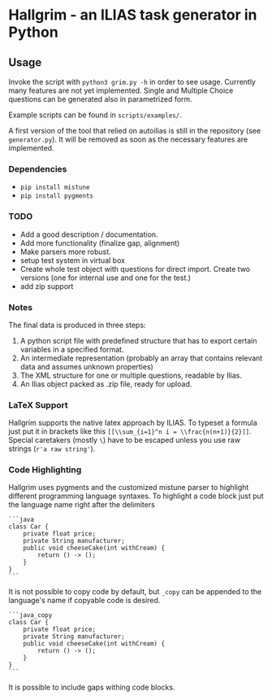 # Hallgrim - an ILIAS task generator in Python

## Usage

Invoke the script with `python3 grim.py -h` in order to see usage. Currently
many features are not yet implemented. Single and Multiple Choice questions
can be generated also in parametrized form.

Example scripts can be found in `scripts/examples/`.

A first version of the tool that relied on autoilias is still in the repository
(see `generator.py`). It will be removed as soon as the necessary features are
implemented.

### Dependencies

- `pip install mistune`
- `pip install pygments`

### TODO

* Add a good description / documentation.
* Add more functionality (finalize gap, alignment)
* Make parsers more robust.
* setup test system in virtual box
* Create whole test object with questions for direct import. Create two
versions (one for internal use and one for the test.)
* add zip support

### Notes

The final data is produced in three steps:

1. A python script file with predefined structure that has to export certain
variables in a specified format.
2. An intermediate representation (probably an array that contains relevant
data and assumes unknown properties)
3. The XML structure for one or multiple questions, readable by Ilias.
4. An Ilias object packed as .zip file, ready for upload.

### LaTeX Support

Hallgrim supports the native latex approach by ILIAS. To typeset a formula just
put it in brackets like this `[[\\sum_{i=1}^n i = \\frac{n(n+1)}{2}]]`. Special
caretakers (mostly `\`) have to be escaped unless you use raw strings (`r'a raw string'`).

### Code Highlighting

Hallgrim uses pygments and the customized mistune parser to highlight different
programming language syntaxes. To highlight a code block just put the language
name right after the delimiters

````
```java
class Car {
    private float price;
    private String manufacturer;
    public void cheeseCake(int withCream) {
        return () -> ();
    }
}
```
````

It is not possible to copy code by default, but `_copy` can be appended to the
language's name if copyable code is desired.

````
```java_copy
class Car {
    private float price;
    private String manufacturer;
    public void cheeseCake(int withCream) {
        return () -> ();
    }
}
```
````

It is possible to include gaps withing code blocks.

